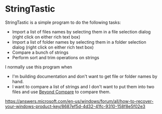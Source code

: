 # StringTastic

StringTastic is a simple program to do the following tasks:
- Import a list of files names by selecting them in a file selection dialog (right click on either rich text box)
- Import a list of folder names by selecting them in a folder selection dialog (right click on either rich text box)
- Compare a bunch of strings
- Perform sort and trim operations on strings


I normally use this program when
- I'm building documentation and don't want to get file or folder names by hand.
- I want to compare a list of strings and I don't want to put them into two files and use [Beyond Compare](https://www.scootersoftware.com/) to compare them.


https://answers.microsoft.com/en-us/windows/forum/all/how-to-recover-your-windows-product-key/8687ef5d-4d32-41fc-9310-158f8e5f02e3
